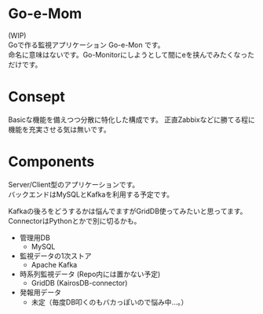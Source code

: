 # Go-e-Mom

(WIP)  
Goで作る監視アプリケーション Go-e-Mon です。  
命名に意味はないです。Go-Monitorにしようとして間にeを挟んでみたくなっただけです。

# Consept

Basicな機能を備えつつ分散に特化した構成です。
正直Zabbixなどに勝てる程に機能を充実させる気は無いです。

# Components

Server/Client型のアプリケーションです。  
バックエンドはMySQLとKafkaを利用する予定です。

Kafkaの後ろをどうするかは悩んでますがGridDB使ってみたいと思ってます。  
ConnectorはPythonとかで別に切るかも。

* 管理用DB
  * MySQL
* 監視データの1次ストア
  * Apache Kafka
* 時系列監視データ (Repo内には置かない予定)
  * GridDB (KairosDB-connector)
* 発報用データ
  * 未定（毎度DB叩くのもバカっぽいので悩み中…。）
